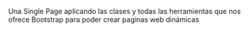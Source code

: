 Una Single Page aplicando las clases y todas las herramientas que nos ofrece Bootstrap para poder crear paginas web dinámicas